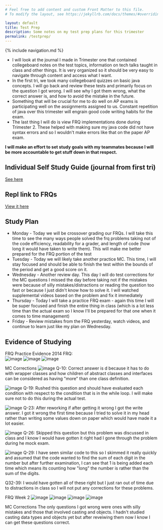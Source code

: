 ```yaml
---
# Feel free to add content and custom Front Matter to this file.
# To modify the layout, see https://jekyllrb.com/docs/themes/#overriding-theme-defaults

layout: default
title: Test Prep
description: Some notes on my test prep plans for this trimester
permalink: /testprep/
---
```


{% include navigation.md %}

* I will look at the journal I made in Trimester one that contained collegeboard notes on the test topics, information on tech talks taught in class and other things. It is very organized so it should be very easy to navigate through content and access what I want.
* In the first tri, we took many collegeboard quizzes on basic java concepts. I will go back and review these tests and primarily focus on the question I got wrong. I will see why I got them wrong, what the correct answer is, and how to avoid the mistake in the future.
* Something that will be crucial for me to do well on AP exams is participating well on the assignments assigned to us. Constant repetition of java over this trimester will engrain good code writing habits for the exam.
* The last thing I will do is view FRQ implementations done during Trimester 2. These helped with making sure my java code did not have syntax errors and so I wouldn't make errors like that on the paper AP exam.

**I will make an effort to set study goals with my teammates because I will be more accountable to get stuff down in that respect.**

## Individual Self Study Guide (journal from first tri)
[See here](https://docs.google.com/document/d/1vxzWnE3vU9BzimUlZjcTz79fNOBTLcT7G4B1LLMhNEw/edit?usp=sharing)

## Repl link to FRQs
[View it here](https://replit.com/@RishiPeddakama/frqs)

## Study Plan
- Monday - Today we will be crossover grading our FRQs. I will take this time to see the many ways people solved the frq problems taking not of the code efficiency, readability for a grader, and length of code (how long it would have taken to write them). This will make me better prepared for the FRQ portion of the test
- Tuesday - Today we will likely take another practice MC. This time, I will stay focused and should be able to finish the test within the bounds of the period and get a good score on it.
- Wednesday - Another review day. This day I will do test corrections for the MC questions I missed the day before taking not if the mistakes were because of silly mistakes/distractions or reading the question too fast or because I just didn't know how to solve it. I will watched supplemental videos based on the problem and fix it immediately
- Thursday - Today I will take a practice FRQ exam - again this time I will be super focused and finish the entire thing in class (which is a lot less time than the actual exam so I know I'll be prepared for that one when it comes to time management)
- Friday - Review mistakes from the FRQ yesterday, watch videos, and continue to learn just like my plan on Wednesday.

## Evidence of Studying
FRQ Practice Evidence
2014 FRQ: <br>
![image](https://user-images.githubusercontent.com/55494721/164743715-62e6668f-a00e-4075-8c14-a7566b816008.png)
![image](https://user-images.githubusercontent.com/55494721/164743740-3fe7d087-0f34-450b-91f2-888e5c435d19.png)
![image](https://user-images.githubusercontent.com/55494721/164743779-87654de0-96fd-4d9c-af65-90bfea99918f.png)

MC Corrections
![image](https://user-images.githubusercontent.com/55494721/165102433-7baec88b-78d8-4c06-a464-ba8982f43832.png)
Q-10: Correct answer is d because it has to do with wrapper classes and how children of abstract classes and interfaces can be considered as having "more" than one class definition.

![image](https://user-images.githubusercontent.com/55494721/165102644-ae5269da-e616-4235-8978-e5dcf9cd610c.png)
Q-19: Rushed this question and should have evaluated each condition with respect to the condition that is in the while loop. I will make sure not to do this during the actual test.

![image](https://user-images.githubusercontent.com/55494721/165102837-659504f1-1951-48c1-b191-351a0b9122c7.png)
Q-23: After reworking if after getting it wrong I got the write answer. I got it wrong the first time because I tried to solve it in my head rather than writing some values down on paper which would have made it a lot easier.

![image](https://user-images.githubusercontent.com/55494721/165103049-0c9fee1f-5db9-4da4-bb00-fcdc33672d91.png)
Q-26: Skipped this question but this problem was discussed in class and I know I would have gotten it right had I gone through the problem during he mock exam.

![image](https://user-images.githubusercontent.com/55494721/165103290-e8ffa1d5-0d3b-4e5c-89ab-95e2eb0ffbf3.png)
Q-29: I have seen similar code to this so I skimmed it really quickly and assumed that the code wanted to find the sum of each digit in the number but after further examination, I can see that 1 is being added each time which means its counting how "long" the number is rather than the sum of the digits.

Q32-39: I would have gotten all of these right but I just ran out of time due to distractions in class so I will not put any corrections for these problems.


FRQ Week 2
![image](https://user-images.githubusercontent.com/55494721/166493219-9febce9f-5193-4398-adc5-addcae6d0993.png)
![image](https://user-images.githubusercontent.com/55494721/166493282-8472dfd7-3a77-4a24-8b7d-afaa6f3bde20.png)
![image](https://user-images.githubusercontent.com/55494721/166493312-7833ac88-2464-4c22-8466-6ed54c16c0bf.png)
![image](https://user-images.githubusercontent.com/55494721/166493346-15e17a5c-3da9-4641-8420-d66ce7ffa254.png)

MC Corrections
The only questions I got wrong were ones with silly mistakes and those that involved casting and objects. I hadn't studied casting data types and objects yet but after reveiwing them now I know I can get these questions correct.
